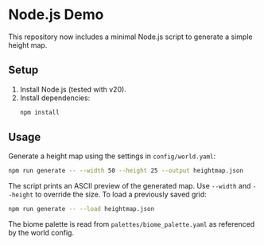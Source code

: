
# Node.js Demo

This repository now includes a minimal Node.js script to generate a simple height map.

## Setup

1. Install Node.js (tested with v20).
2. Install dependencies:
   ```bash
   npm install
   ```

## Usage

Generate a height map using the settings in `config/world.yaml`:

```bash
npm run generate -- --width 50 --height 25 --output heightmap.json
```

The script prints an ASCII preview of the generated map. Use `--width` and `--height` to override the size. To load a previously saved grid:

```bash
npm run generate -- --load heightmap.json
```

The biome palette is read from `palettes/biome_palette.yaml` as referenced by the world config.